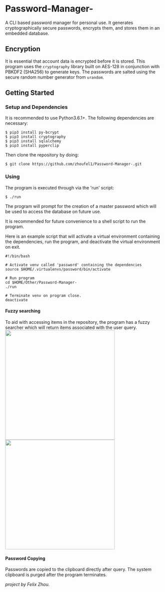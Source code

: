 # Password-Manager-

A CLI based password manager for personal use. It generates cryptographically secure passwords, encrypts them, and stores them in an embedded database.

<!--![compressed_example](https://user-images.githubusercontent.com/44934000/52548221-52ddec80-2d9a-11e9-8f07-50920cdc8b02.gif)-->

## Encryption
It is essential that account data is encrypted before it is stored. This program uses the `cryptography` library built on AES-128 in conjunction with PBKDF2 (SHA256) to generate keys. The passwords are salted using the secure random number generator from `urandom`.

## Getting Started
### Setup and Dependencies
It is recommended to use Python3.6.1+. The following dependencies are necessary:
```
$ pip3 install py-bcrypt
$ pip3 install cryptography
$ pip3 install sqlalchemy
$ pip3 install pyperclip
```
Then clone the repository by doing:

```
$ git clone https://github.com/zhoufel1/Password-Manager-.git
```
### Using
The program is executed through via the 'run' script:
```
$ ./run
```
The program will prompt for the creation of a master password which will be used to access the database on future use.

It is recommended for future convenience to a shell script to run the program.<br/>

Here is an example script that will activate a virtual environment containing the dependencies, run the program, and deactivate the virtual environment on exit.
```
#!/bin/bash

# Activate venv called 'password' containing the dependencies
source $HOME/.virtualenvs/password/bin/activate

# Run program
cd $HOME/Other/Password-Manager-
./run

# Terminate venv on program close.
deactivate
```
<!--<img src="https://user-images.githubusercontent.com/44934000/52547424-94b86400-2d95-11e9-8fdb-46779f75612c.png" width="400"><img src="https://user-images.githubusercontent.com/44934000/52547415-8ec28300-2d95-11e9-8d79-6dbc7cf5f789.png" width="400">-->

#### Fuzzy searching
To aid with accessing items in the repository, the program has a fuzzy searcher which will return items associated with the user query.<br/>
<img src="https://user-images.githubusercontent.com/44934000/59738201-66103580-922e-11e9-9836-7fafbb7cc452.png" width="350"><img src="https://user-images.githubusercontent.com/44934000/59738201-66103580-922e-11e9-9836-7fafbb7cc452.png" width="350">

#### Password Copying
Passwords are copied to the clipboard directly after query. The system
clipboard is purged after the program terminates.<br/>

_project by Felix Zhou._
